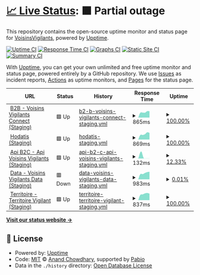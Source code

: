 # [📈 Live Status](https://VoisinsVigilants.github.io/upptime): <!--live status--> **🟧 Partial outage**

This repository contains the open-source uptime monitor and status page for [VoisinsVigilants](https://VoisinsVigilants.github.io/upptime), powered by [Upptime](https://github.com/upptime/upptime).

[![Uptime CI](https://github.com/VoisinsVigilants/upptime/workflows/Uptime%20CI/badge.svg)](https://github.com/VoisinsVigilants/upptime/actions?query=workflow%3A%22Uptime+CI%22)
[![Response Time CI](https://github.com/VoisinsVigilants/upptime/workflows/Response%20Time%20CI/badge.svg)](https://github.com/VoisinsVigilants/upptime/actions?query=workflow%3A%22Response+Time+CI%22)
[![Graphs CI](https://github.com/VoisinsVigilants/upptime/workflows/Graphs%20CI/badge.svg)](https://github.com/VoisinsVigilants/upptime/actions?query=workflow%3A%22Graphs+CI%22)
[![Static Site CI](https://github.com/VoisinsVigilants/upptime/workflows/Static%20Site%20CI/badge.svg)](https://github.com/VoisinsVigilants/upptime/actions?query=workflow%3A%22Static+Site+CI%22)
[![Summary CI](https://github.com/VoisinsVigilants/upptime/workflows/Summary%20CI/badge.svg)](https://github.com/VoisinsVigilants/upptime/actions?query=workflow%3A%22Summary+CI%22)

With [Upptime](https://upptime.js.org), you can get your own unlimited and free uptime monitor and status page, powered entirely by a GitHub repository. We use [Issues](https://github.com/VoisinsVigilants/upptime/issues) as incident reports, [Actions](https://github.com/VoisinsVigilants/upptime/actions) as uptime monitors, and [Pages](https://VoisinsVigilants.github.io/upptime) for the status page.

<!--start: status pages-->
<!-- This summary is generated by Upptime (https://github.com/upptime/upptime) -->
<!-- Do not edit this manually, your changes will be overwritten -->
<!-- prettier-ignore -->
| URL | Status | History | Response Time | Uptime |
| --- | ------ | ------- | ------------- | ------ |
| <img alt="" src="https://icons.duckduckgo.com/ip3/staging.voisinsvigilants-connect.org.ico" height="13"> [B2B - Voisins Vigilants Connect (Staging)](https://staging.voisinsvigilants-connect.org) | 🟩 Up | [b2-b-voisins-vigilants-connect-staging.yml](https://github.com/VoisinsVigilants/upptime_staging/commits/HEAD/history/b2-b-voisins-vigilants-connect-staging.yml) | <details><summary><img alt="Response time graph" src="./graphs/b2-b-voisins-vigilants-connect-staging/response-time-week.png" height="20"> 865ms</summary><br><a href="https://VoisinsVigilants.github.io/upptime_staging/history/b2-b-voisins-vigilants-connect-staging"><img alt="Response time 865" src="https://img.shields.io/endpoint?url=https%3A%2F%2Fraw.githubusercontent.com%2FVoisinsVigilants%2Fupptime_staging%2FHEAD%2Fapi%2Fb2-b-voisins-vigilants-connect-staging%2Fresponse-time.json"></a><br><a href="https://VoisinsVigilants.github.io/upptime_staging/history/b2-b-voisins-vigilants-connect-staging"><img alt="24-hour response time 865" src="https://img.shields.io/endpoint?url=https%3A%2F%2Fraw.githubusercontent.com%2FVoisinsVigilants%2Fupptime_staging%2FHEAD%2Fapi%2Fb2-b-voisins-vigilants-connect-staging%2Fresponse-time-day.json"></a><br><a href="https://VoisinsVigilants.github.io/upptime_staging/history/b2-b-voisins-vigilants-connect-staging"><img alt="7-day response time 865" src="https://img.shields.io/endpoint?url=https%3A%2F%2Fraw.githubusercontent.com%2FVoisinsVigilants%2Fupptime_staging%2FHEAD%2Fapi%2Fb2-b-voisins-vigilants-connect-staging%2Fresponse-time-week.json"></a><br><a href="https://VoisinsVigilants.github.io/upptime_staging/history/b2-b-voisins-vigilants-connect-staging"><img alt="30-day response time 865" src="https://img.shields.io/endpoint?url=https%3A%2F%2Fraw.githubusercontent.com%2FVoisinsVigilants%2Fupptime_staging%2FHEAD%2Fapi%2Fb2-b-voisins-vigilants-connect-staging%2Fresponse-time-month.json"></a><br><a href="https://VoisinsVigilants.github.io/upptime_staging/history/b2-b-voisins-vigilants-connect-staging"><img alt="1-year response time 865" src="https://img.shields.io/endpoint?url=https%3A%2F%2Fraw.githubusercontent.com%2FVoisinsVigilants%2Fupptime_staging%2FHEAD%2Fapi%2Fb2-b-voisins-vigilants-connect-staging%2Fresponse-time-year.json"></a></details> | <details><summary><a href="https://VoisinsVigilants.github.io/upptime_staging/history/b2-b-voisins-vigilants-connect-staging">100.00%</a></summary><a href="https://VoisinsVigilants.github.io/upptime_staging/history/b2-b-voisins-vigilants-connect-staging"><img alt="All-time uptime 100.00%" src="https://img.shields.io/endpoint?url=https%3A%2F%2Fraw.githubusercontent.com%2FVoisinsVigilants%2Fupptime_staging%2FHEAD%2Fapi%2Fb2-b-voisins-vigilants-connect-staging%2Fuptime.json"></a><br><a href="https://VoisinsVigilants.github.io/upptime_staging/history/b2-b-voisins-vigilants-connect-staging"><img alt="24-hour uptime 100.00%" src="https://img.shields.io/endpoint?url=https%3A%2F%2Fraw.githubusercontent.com%2FVoisinsVigilants%2Fupptime_staging%2FHEAD%2Fapi%2Fb2-b-voisins-vigilants-connect-staging%2Fuptime-day.json"></a><br><a href="https://VoisinsVigilants.github.io/upptime_staging/history/b2-b-voisins-vigilants-connect-staging"><img alt="7-day uptime 100.00%" src="https://img.shields.io/endpoint?url=https%3A%2F%2Fraw.githubusercontent.com%2FVoisinsVigilants%2Fupptime_staging%2FHEAD%2Fapi%2Fb2-b-voisins-vigilants-connect-staging%2Fuptime-week.json"></a><br><a href="https://VoisinsVigilants.github.io/upptime_staging/history/b2-b-voisins-vigilants-connect-staging"><img alt="30-day uptime 100.00%" src="https://img.shields.io/endpoint?url=https%3A%2F%2Fraw.githubusercontent.com%2FVoisinsVigilants%2Fupptime_staging%2FHEAD%2Fapi%2Fb2-b-voisins-vigilants-connect-staging%2Fuptime-month.json"></a><br><a href="https://VoisinsVigilants.github.io/upptime_staging/history/b2-b-voisins-vigilants-connect-staging"><img alt="1-year uptime 100.00%" src="https://img.shields.io/endpoint?url=https%3A%2F%2Fraw.githubusercontent.com%2FVoisinsVigilants%2Fupptime_staging%2FHEAD%2Fapi%2Fb2-b-voisins-vigilants-connect-staging%2Fuptime-year.json"></a></details>
| <img alt="" src="https://icons.duckduckgo.com/ip3/staging.hodatis.com.ico" height="13"> [Hodatis (Staging)](https://staging.hodatis.com) | 🟩 Up | [hodatis-staging.yml](https://github.com/VoisinsVigilants/upptime_staging/commits/HEAD/history/hodatis-staging.yml) | <details><summary><img alt="Response time graph" src="./graphs/hodatis-staging/response-time-week.png" height="20"> 869ms</summary><br><a href="https://VoisinsVigilants.github.io/upptime_staging/history/hodatis-staging"><img alt="Response time 869" src="https://img.shields.io/endpoint?url=https%3A%2F%2Fraw.githubusercontent.com%2FVoisinsVigilants%2Fupptime_staging%2FHEAD%2Fapi%2Fhodatis-staging%2Fresponse-time.json"></a><br><a href="https://VoisinsVigilants.github.io/upptime_staging/history/hodatis-staging"><img alt="24-hour response time 869" src="https://img.shields.io/endpoint?url=https%3A%2F%2Fraw.githubusercontent.com%2FVoisinsVigilants%2Fupptime_staging%2FHEAD%2Fapi%2Fhodatis-staging%2Fresponse-time-day.json"></a><br><a href="https://VoisinsVigilants.github.io/upptime_staging/history/hodatis-staging"><img alt="7-day response time 869" src="https://img.shields.io/endpoint?url=https%3A%2F%2Fraw.githubusercontent.com%2FVoisinsVigilants%2Fupptime_staging%2FHEAD%2Fapi%2Fhodatis-staging%2Fresponse-time-week.json"></a><br><a href="https://VoisinsVigilants.github.io/upptime_staging/history/hodatis-staging"><img alt="30-day response time 869" src="https://img.shields.io/endpoint?url=https%3A%2F%2Fraw.githubusercontent.com%2FVoisinsVigilants%2Fupptime_staging%2FHEAD%2Fapi%2Fhodatis-staging%2Fresponse-time-month.json"></a><br><a href="https://VoisinsVigilants.github.io/upptime_staging/history/hodatis-staging"><img alt="1-year response time 869" src="https://img.shields.io/endpoint?url=https%3A%2F%2Fraw.githubusercontent.com%2FVoisinsVigilants%2Fupptime_staging%2FHEAD%2Fapi%2Fhodatis-staging%2Fresponse-time-year.json"></a></details> | <details><summary><a href="https://VoisinsVigilants.github.io/upptime_staging/history/hodatis-staging">100.00%</a></summary><a href="https://VoisinsVigilants.github.io/upptime_staging/history/hodatis-staging"><img alt="All-time uptime 100.00%" src="https://img.shields.io/endpoint?url=https%3A%2F%2Fraw.githubusercontent.com%2FVoisinsVigilants%2Fupptime_staging%2FHEAD%2Fapi%2Fhodatis-staging%2Fuptime.json"></a><br><a href="https://VoisinsVigilants.github.io/upptime_staging/history/hodatis-staging"><img alt="24-hour uptime 100.00%" src="https://img.shields.io/endpoint?url=https%3A%2F%2Fraw.githubusercontent.com%2FVoisinsVigilants%2Fupptime_staging%2FHEAD%2Fapi%2Fhodatis-staging%2Fuptime-day.json"></a><br><a href="https://VoisinsVigilants.github.io/upptime_staging/history/hodatis-staging"><img alt="7-day uptime 100.00%" src="https://img.shields.io/endpoint?url=https%3A%2F%2Fraw.githubusercontent.com%2FVoisinsVigilants%2Fupptime_staging%2FHEAD%2Fapi%2Fhodatis-staging%2Fuptime-week.json"></a><br><a href="https://VoisinsVigilants.github.io/upptime_staging/history/hodatis-staging"><img alt="30-day uptime 100.00%" src="https://img.shields.io/endpoint?url=https%3A%2F%2Fraw.githubusercontent.com%2FVoisinsVigilants%2Fupptime_staging%2FHEAD%2Fapi%2Fhodatis-staging%2Fuptime-month.json"></a><br><a href="https://VoisinsVigilants.github.io/upptime_staging/history/hodatis-staging"><img alt="1-year uptime 100.00%" src="https://img.shields.io/endpoint?url=https%3A%2F%2Fraw.githubusercontent.com%2FVoisinsVigilants%2Fupptime_staging%2FHEAD%2Fapi%2Fhodatis-staging%2Fuptime-year.json"></a></details>
| <img alt="" src="https://icons.duckduckgo.com/ip3/null.ico" height="13"> [Api B2C - Api Voisins Vigilants (Staging)](staging-api-flutter.voisinsvigilants.org) | 🟩 Up | [api-b2-c-api-voisins-vigilants-staging.yml](https://github.com/VoisinsVigilants/upptime_staging/commits/HEAD/history/api-b2-c-api-voisins-vigilants-staging.yml) | <details><summary><img alt="Response time graph" src="./graphs/api-b2-c-api-voisins-vigilants-staging/response-time-week.png" height="20"> 132ms</summary><br><a href="https://VoisinsVigilants.github.io/upptime_staging/history/api-b2-c-api-voisins-vigilants-staging"><img alt="Response time 132" src="https://img.shields.io/endpoint?url=https%3A%2F%2Fraw.githubusercontent.com%2FVoisinsVigilants%2Fupptime_staging%2FHEAD%2Fapi%2Fapi-b2-c-api-voisins-vigilants-staging%2Fresponse-time.json"></a><br><a href="https://VoisinsVigilants.github.io/upptime_staging/history/api-b2-c-api-voisins-vigilants-staging"><img alt="24-hour response time 132" src="https://img.shields.io/endpoint?url=https%3A%2F%2Fraw.githubusercontent.com%2FVoisinsVigilants%2Fupptime_staging%2FHEAD%2Fapi%2Fapi-b2-c-api-voisins-vigilants-staging%2Fresponse-time-day.json"></a><br><a href="https://VoisinsVigilants.github.io/upptime_staging/history/api-b2-c-api-voisins-vigilants-staging"><img alt="7-day response time 132" src="https://img.shields.io/endpoint?url=https%3A%2F%2Fraw.githubusercontent.com%2FVoisinsVigilants%2Fupptime_staging%2FHEAD%2Fapi%2Fapi-b2-c-api-voisins-vigilants-staging%2Fresponse-time-week.json"></a><br><a href="https://VoisinsVigilants.github.io/upptime_staging/history/api-b2-c-api-voisins-vigilants-staging"><img alt="30-day response time 132" src="https://img.shields.io/endpoint?url=https%3A%2F%2Fraw.githubusercontent.com%2FVoisinsVigilants%2Fupptime_staging%2FHEAD%2Fapi%2Fapi-b2-c-api-voisins-vigilants-staging%2Fresponse-time-month.json"></a><br><a href="https://VoisinsVigilants.github.io/upptime_staging/history/api-b2-c-api-voisins-vigilants-staging"><img alt="1-year response time 132" src="https://img.shields.io/endpoint?url=https%3A%2F%2Fraw.githubusercontent.com%2FVoisinsVigilants%2Fupptime_staging%2FHEAD%2Fapi%2Fapi-b2-c-api-voisins-vigilants-staging%2Fresponse-time-year.json"></a></details> | <details><summary><a href="https://VoisinsVigilants.github.io/upptime_staging/history/api-b2-c-api-voisins-vigilants-staging">12.33%</a></summary><a href="https://VoisinsVigilants.github.io/upptime_staging/history/api-b2-c-api-voisins-vigilants-staging"><img alt="All-time uptime 12.33%" src="https://img.shields.io/endpoint?url=https%3A%2F%2Fraw.githubusercontent.com%2FVoisinsVigilants%2Fupptime_staging%2FHEAD%2Fapi%2Fapi-b2-c-api-voisins-vigilants-staging%2Fuptime.json"></a><br><a href="https://VoisinsVigilants.github.io/upptime_staging/history/api-b2-c-api-voisins-vigilants-staging"><img alt="24-hour uptime 12.33%" src="https://img.shields.io/endpoint?url=https%3A%2F%2Fraw.githubusercontent.com%2FVoisinsVigilants%2Fupptime_staging%2FHEAD%2Fapi%2Fapi-b2-c-api-voisins-vigilants-staging%2Fuptime-day.json"></a><br><a href="https://VoisinsVigilants.github.io/upptime_staging/history/api-b2-c-api-voisins-vigilants-staging"><img alt="7-day uptime 12.33%" src="https://img.shields.io/endpoint?url=https%3A%2F%2Fraw.githubusercontent.com%2FVoisinsVigilants%2Fupptime_staging%2FHEAD%2Fapi%2Fapi-b2-c-api-voisins-vigilants-staging%2Fuptime-week.json"></a><br><a href="https://VoisinsVigilants.github.io/upptime_staging/history/api-b2-c-api-voisins-vigilants-staging"><img alt="30-day uptime 12.33%" src="https://img.shields.io/endpoint?url=https%3A%2F%2Fraw.githubusercontent.com%2FVoisinsVigilants%2Fupptime_staging%2FHEAD%2Fapi%2Fapi-b2-c-api-voisins-vigilants-staging%2Fuptime-month.json"></a><br><a href="https://VoisinsVigilants.github.io/upptime_staging/history/api-b2-c-api-voisins-vigilants-staging"><img alt="1-year uptime 12.33%" src="https://img.shields.io/endpoint?url=https%3A%2F%2Fraw.githubusercontent.com%2FVoisinsVigilants%2Fupptime_staging%2FHEAD%2Fapi%2Fapi-b2-c-api-voisins-vigilants-staging%2Fuptime-year.json"></a></details>
| <img alt="" src="https://icons.duckduckgo.com/ip3/staging.voisinsvigilants-data.org.ico" height="13"> [Data - Voisins Vigilants Data (Staging)](https://staging.voisinsvigilants-data.org/) | 🟥 Down | [data-voisins-vigilants-data-staging.yml](https://github.com/VoisinsVigilants/upptime_staging/commits/HEAD/history/data-voisins-vigilants-data-staging.yml) | <details><summary><img alt="Response time graph" src="./graphs/data-voisins-vigilants-data-staging/response-time-week.png" height="20"> 983ms</summary><br><a href="https://VoisinsVigilants.github.io/upptime_staging/history/data-voisins-vigilants-data-staging"><img alt="Response time 983" src="https://img.shields.io/endpoint?url=https%3A%2F%2Fraw.githubusercontent.com%2FVoisinsVigilants%2Fupptime_staging%2FHEAD%2Fapi%2Fdata-voisins-vigilants-data-staging%2Fresponse-time.json"></a><br><a href="https://VoisinsVigilants.github.io/upptime_staging/history/data-voisins-vigilants-data-staging"><img alt="24-hour response time 983" src="https://img.shields.io/endpoint?url=https%3A%2F%2Fraw.githubusercontent.com%2FVoisinsVigilants%2Fupptime_staging%2FHEAD%2Fapi%2Fdata-voisins-vigilants-data-staging%2Fresponse-time-day.json"></a><br><a href="https://VoisinsVigilants.github.io/upptime_staging/history/data-voisins-vigilants-data-staging"><img alt="7-day response time 983" src="https://img.shields.io/endpoint?url=https%3A%2F%2Fraw.githubusercontent.com%2FVoisinsVigilants%2Fupptime_staging%2FHEAD%2Fapi%2Fdata-voisins-vigilants-data-staging%2Fresponse-time-week.json"></a><br><a href="https://VoisinsVigilants.github.io/upptime_staging/history/data-voisins-vigilants-data-staging"><img alt="30-day response time 983" src="https://img.shields.io/endpoint?url=https%3A%2F%2Fraw.githubusercontent.com%2FVoisinsVigilants%2Fupptime_staging%2FHEAD%2Fapi%2Fdata-voisins-vigilants-data-staging%2Fresponse-time-month.json"></a><br><a href="https://VoisinsVigilants.github.io/upptime_staging/history/data-voisins-vigilants-data-staging"><img alt="1-year response time 983" src="https://img.shields.io/endpoint?url=https%3A%2F%2Fraw.githubusercontent.com%2FVoisinsVigilants%2Fupptime_staging%2FHEAD%2Fapi%2Fdata-voisins-vigilants-data-staging%2Fresponse-time-year.json"></a></details> | <details><summary><a href="https://VoisinsVigilants.github.io/upptime_staging/history/data-voisins-vigilants-data-staging">0.01%</a></summary><a href="https://VoisinsVigilants.github.io/upptime_staging/history/data-voisins-vigilants-data-staging"><img alt="All-time uptime 0.01%" src="https://img.shields.io/endpoint?url=https%3A%2F%2Fraw.githubusercontent.com%2FVoisinsVigilants%2Fupptime_staging%2FHEAD%2Fapi%2Fdata-voisins-vigilants-data-staging%2Fuptime.json"></a><br><a href="https://VoisinsVigilants.github.io/upptime_staging/history/data-voisins-vigilants-data-staging"><img alt="24-hour uptime 0.01%" src="https://img.shields.io/endpoint?url=https%3A%2F%2Fraw.githubusercontent.com%2FVoisinsVigilants%2Fupptime_staging%2FHEAD%2Fapi%2Fdata-voisins-vigilants-data-staging%2Fuptime-day.json"></a><br><a href="https://VoisinsVigilants.github.io/upptime_staging/history/data-voisins-vigilants-data-staging"><img alt="7-day uptime 0.01%" src="https://img.shields.io/endpoint?url=https%3A%2F%2Fraw.githubusercontent.com%2FVoisinsVigilants%2Fupptime_staging%2FHEAD%2Fapi%2Fdata-voisins-vigilants-data-staging%2Fuptime-week.json"></a><br><a href="https://VoisinsVigilants.github.io/upptime_staging/history/data-voisins-vigilants-data-staging"><img alt="30-day uptime 0.01%" src="https://img.shields.io/endpoint?url=https%3A%2F%2Fraw.githubusercontent.com%2FVoisinsVigilants%2Fupptime_staging%2FHEAD%2Fapi%2Fdata-voisins-vigilants-data-staging%2Fuptime-month.json"></a><br><a href="https://VoisinsVigilants.github.io/upptime_staging/history/data-voisins-vigilants-data-staging"><img alt="1-year uptime 0.01%" src="https://img.shields.io/endpoint?url=https%3A%2F%2Fraw.githubusercontent.com%2FVoisinsVigilants%2Fupptime_staging%2FHEAD%2Fapi%2Fdata-voisins-vigilants-data-staging%2Fuptime-year.json"></a></details>
| <img alt="" src="https://icons.duckduckgo.com/ip3/staging.territoirevigilant.org.ico" height="13"> [Territoire - Territoire Vigilant (Staging)](https://staging.territoirevigilant.org) | 🟩 Up | [territoire-territoire-vigilant-staging.yml](https://github.com/VoisinsVigilants/upptime_staging/commits/HEAD/history/territoire-territoire-vigilant-staging.yml) | <details><summary><img alt="Response time graph" src="./graphs/territoire-territoire-vigilant-staging/response-time-week.png" height="20"> 837ms</summary><br><a href="https://VoisinsVigilants.github.io/upptime_staging/history/territoire-territoire-vigilant-staging"><img alt="Response time 837" src="https://img.shields.io/endpoint?url=https%3A%2F%2Fraw.githubusercontent.com%2FVoisinsVigilants%2Fupptime_staging%2FHEAD%2Fapi%2Fterritoire-territoire-vigilant-staging%2Fresponse-time.json"></a><br><a href="https://VoisinsVigilants.github.io/upptime_staging/history/territoire-territoire-vigilant-staging"><img alt="24-hour response time 837" src="https://img.shields.io/endpoint?url=https%3A%2F%2Fraw.githubusercontent.com%2FVoisinsVigilants%2Fupptime_staging%2FHEAD%2Fapi%2Fterritoire-territoire-vigilant-staging%2Fresponse-time-day.json"></a><br><a href="https://VoisinsVigilants.github.io/upptime_staging/history/territoire-territoire-vigilant-staging"><img alt="7-day response time 837" src="https://img.shields.io/endpoint?url=https%3A%2F%2Fraw.githubusercontent.com%2FVoisinsVigilants%2Fupptime_staging%2FHEAD%2Fapi%2Fterritoire-territoire-vigilant-staging%2Fresponse-time-week.json"></a><br><a href="https://VoisinsVigilants.github.io/upptime_staging/history/territoire-territoire-vigilant-staging"><img alt="30-day response time 837" src="https://img.shields.io/endpoint?url=https%3A%2F%2Fraw.githubusercontent.com%2FVoisinsVigilants%2Fupptime_staging%2FHEAD%2Fapi%2Fterritoire-territoire-vigilant-staging%2Fresponse-time-month.json"></a><br><a href="https://VoisinsVigilants.github.io/upptime_staging/history/territoire-territoire-vigilant-staging"><img alt="1-year response time 837" src="https://img.shields.io/endpoint?url=https%3A%2F%2Fraw.githubusercontent.com%2FVoisinsVigilants%2Fupptime_staging%2FHEAD%2Fapi%2Fterritoire-territoire-vigilant-staging%2Fresponse-time-year.json"></a></details> | <details><summary><a href="https://VoisinsVigilants.github.io/upptime_staging/history/territoire-territoire-vigilant-staging">100.00%</a></summary><a href="https://VoisinsVigilants.github.io/upptime_staging/history/territoire-territoire-vigilant-staging"><img alt="All-time uptime 100.00%" src="https://img.shields.io/endpoint?url=https%3A%2F%2Fraw.githubusercontent.com%2FVoisinsVigilants%2Fupptime_staging%2FHEAD%2Fapi%2Fterritoire-territoire-vigilant-staging%2Fuptime.json"></a><br><a href="https://VoisinsVigilants.github.io/upptime_staging/history/territoire-territoire-vigilant-staging"><img alt="24-hour uptime 100.00%" src="https://img.shields.io/endpoint?url=https%3A%2F%2Fraw.githubusercontent.com%2FVoisinsVigilants%2Fupptime_staging%2FHEAD%2Fapi%2Fterritoire-territoire-vigilant-staging%2Fuptime-day.json"></a><br><a href="https://VoisinsVigilants.github.io/upptime_staging/history/territoire-territoire-vigilant-staging"><img alt="7-day uptime 100.00%" src="https://img.shields.io/endpoint?url=https%3A%2F%2Fraw.githubusercontent.com%2FVoisinsVigilants%2Fupptime_staging%2FHEAD%2Fapi%2Fterritoire-territoire-vigilant-staging%2Fuptime-week.json"></a><br><a href="https://VoisinsVigilants.github.io/upptime_staging/history/territoire-territoire-vigilant-staging"><img alt="30-day uptime 100.00%" src="https://img.shields.io/endpoint?url=https%3A%2F%2Fraw.githubusercontent.com%2FVoisinsVigilants%2Fupptime_staging%2FHEAD%2Fapi%2Fterritoire-territoire-vigilant-staging%2Fuptime-month.json"></a><br><a href="https://VoisinsVigilants.github.io/upptime_staging/history/territoire-territoire-vigilant-staging"><img alt="1-year uptime 100.00%" src="https://img.shields.io/endpoint?url=https%3A%2F%2Fraw.githubusercontent.com%2FVoisinsVigilants%2Fupptime_staging%2FHEAD%2Fapi%2Fterritoire-territoire-vigilant-staging%2Fuptime-year.json"></a></details>

<!--end: status pages-->

[**Visit our status website →**](https://VoisinsVigilants.github.io/upptime)

## 📄 License

- Powered by: [Upptime](https://github.com/upptime/upptime)
- Code: [MIT](./LICENSE) © [Anand Chowdhary](https://anandchowdhary.com), supported by [Pabio](https://pabio.com)
- Data in the `./history` directory: [Open Database License](https://opendatacommons.org/licenses/odbl/1-0/)
